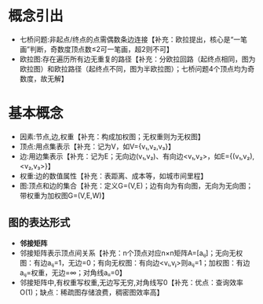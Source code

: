 # 概念引出
- 七桥问题:非起点/终点的点需偶数条边连接【补充：欧拉提出，核心是“一笔画”判断，奇数度顶点数≤2可一笔画，超2则不可】
- 欧拉图:存在遍历所有边无重复的路径【补充：分欧拉回路（起终点相同，图为欧拉图）和欧拉路径（起终点不同，图为半欧拉图）；七桥问题4个顶点均为奇数度，故无解】

# 基本概念
- 因素:节点,边,权重【补充：构成加权图；无权重则为无权图】
- 顶点:用点集表示【补充：记为V，如V={v₁,v₂,v₃}】
- 边:用边集表示【补充：记为E；无向边(v₁,v₂)、有向边<v₁,v₂>，如E={(v₁,v₂),<v₂,v₃>}】
- 权重:边的数值属性【补充：表距离、成本等，如城市间里程】
- 图:顶点和边的集合【补充：定义G=(V,E)；边有向为有向图，无向为无向图；带权重为加权图G=(V,E,W)】

## 图的表达形式
- **邻接矩阵**
- 邻接矩阵表示顶点间关系【补充：n个顶点对应n×n矩阵A=[aᵢⱼ]；无向无权图：有边aᵢⱼ=1，无边=0；有向无权图：有向边<vᵢ,vⱼ>则aᵢⱼ=1；加权图：有边aᵢⱼ=权重，无边=∞；对角线aᵢᵢ=0】
- 邻接矩阵中,有权重写权重,无边写无穷,对角线写0【补充：优点：查询效率O(1)；缺点：稀疏图存储浪费，稠密图效率高】
